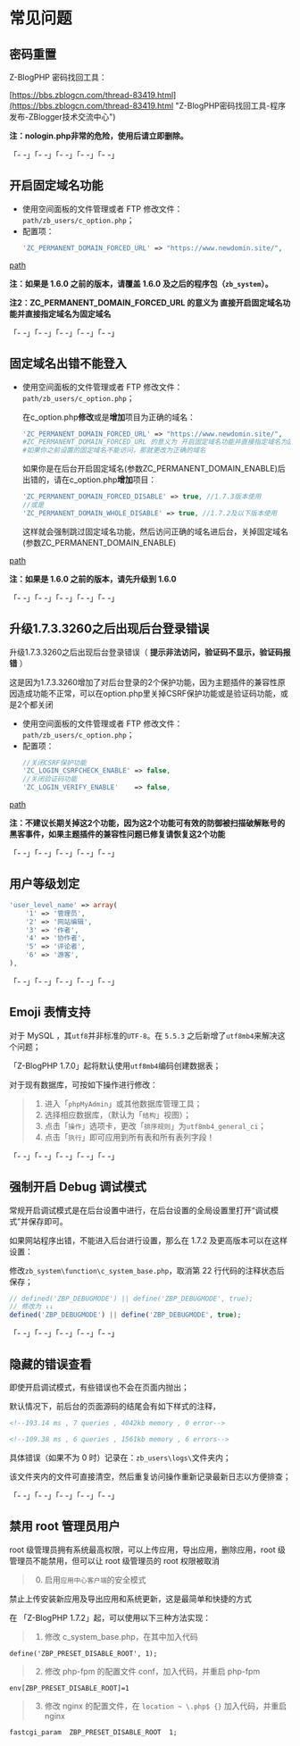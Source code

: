 # 常见问题

## 密码重置

Z-BlogPHP 密码找回工具：

[https://bbs.zblogcn.com/thread-83419.html](https://bbs.zblogcn.com/thread-83419.html "Z-BlogPHP密码找回工具-程序发布-ZBlogger技术交流中心")

**注：nologin.php非常的危险，使用后请立即删除。**

「- -」「- -」「- -」「- -」「- -」

## 开启固定域名功能

- 使用空间面板的文件管理或者 FTP 修改文件：`path/zb_users/c_option.php`；
- 配置项：
  ```php
  'ZC_PERMANENT_DOMAIN_FORCED_URL' => "https://www.newdomin.site/",
  ```

[path](terms/path.md ':include')

**注：如果是 1.6.0 之前的版本，请覆盖 1.6.0 及之后的程序包（`zb_system`）。**

**注2：ZC_PERMANENT_DOMAIN_FORCED_URL 的意义为 直接开启固定域名功能并直接指定域名为固定域名**

「- -」「- -」「- -」「- -」「- -」

## 固定域名出错不能登入

- 使用空间面板的文件管理或者 FTP 修改文件：`path/zb_users/c_option.php`；

  在c_option.php**修改**或是**增加**项目为正确的域名：
  ```php
  'ZC_PERMANENT_DOMAIN_FORCED_URL' => "https://www.newdomin.site/",
  #ZC_PERMANENT_DOMAIN_FORCED_URL 的意义为 开启固定域名功能并直接指定域名为固定域名
  #如果你之前设置的固定域名不能访问，那就更改为正确的域名
  ```

  如果你是在后台开启固定域名(参数ZC_PERMANENT_DOMAIN_ENABLE)后出错的，请在c_option.php**增加**项目：
  ```php
  'ZC_PERMANENT_DOMAIN_FORCED_DISABLE' => true, //1.7.3版本使用
  //或是
  'ZC_PERMANENT_DOMAIN_WHOLE_DISABLE' => true, //1.7.2及以下版本使用
  ```
  这样就会强制跳过固定域名功能，然后访问正确的域名进后台，关掉固定域名(参数ZC_PERMANENT_DOMAIN_ENABLE)

[path](terms/path.md ':include')

**注：如果是 1.6.0 之前的版本，请先升级到 1.6.0**

「- -」「- -」「- -」「- -」「- -」

## 升级1.7.3.3260之后出现后台登录错误

升级1.7.3.3260之后出现后台登录错误（ **提示非法访问，验证码不显示，验证码报错** ）

这是因为1.7.3.3260增加了对后台登录的2个保护功能，因为主题插件的兼容性原因造成功能不正常，可以在option.php里关掉CSRF保护功能或是验证码功能，或是2个都关闭

- 使用空间面板的文件管理或者 FTP 修改文件：`path/zb_users/c_option.php`；
- 配置项：
  ```php
  //关闭CSRF保护功能
  'ZC_LOGIN_CSRFCHECK_ENABLE' => false,
  //关闭验证码功能
  'ZC_LOGIN_VERIFY_ENABLE'    => false,
  ```

[path](terms/path.md ':include')

**注：不建议长期关掉这2个功能，因为这2个功能可有效的防御被扫描破解账号的黑客事件，如果主题插件的兼容性问题已修复请恢复这2个功能**

「- -」「- -」「- -」「- -」「- -」


## 用户等级划定

```php
'user_level_name' => array(
    '1' => '管理员',
    '2' => '网站编辑',
    '3' => '作者',
    '4' => '协作者',
    '5' => '评论者',
    '6' => '游客',
),

```

「- -」「- -」「- -」「- -」「- -」

## Emoji 表情支持

对于 MySQL ，其`utf8`并非标准的`UTF-8`。在 `5.5.3` 之后新增了`utf8mb4`来解决这个问题；

「Z-BlogPHP 1.7.0」起将默认使用`utf8mb4`编码创建数据表；

对于现有数据库，可按如下操作进行修改：

> 1. 进入「`phpMyAdmin`」或其他数据库管理工具；
> 2. 选择相应数据库，（默认为「`结构`」视图）；
> 3. 点击「`操作`」选项卡，更改「`排序规则`」为`utf8mb4_general_ci`；
> 4. 点击「`执行`」即可应用到所有表和所有表列字段！

「- -」「- -」「- -」「- -」「- -」

## 强制开启 Debug 调试模式

常规开启调试模式是在后台设置中进行，在后台设置的全局设置里打开“调试模式”并保存即可。

如果网站程序出错，不能进入后台进行设置，那么在 1.7.2 及更高版本可以在这样设置：

修改`zb_system\function\c_system_base.php`，取消第 22 行代码的注释状态后保存；

```php
// defined('ZBP_DEBUGMODE') || define('ZBP_DEBUGMODE', true);
// 修改为 ↓↓
defined('ZBP_DEBUGMODE') || define('ZBP_DEBUGMODE', true);
```

「- -」「- -」「- -」「- -」「- -」

## 隐藏的错误查看

即使开启调试模式，有些错误也不会在页面内抛出；

默认情况下，前后台的页面源码的结尾会有如下样式的注释，

```html
<!--193.14 ms , 7 queries , 4042kb memory , 0 error-->

<!--109.38 ms , 6 queries , 1561kb memory , 6 errors-->
```

具体错误（如果不为 0 时）记录在：`zb_users\logs\`文件夹内；

该文件夹内的文件可直接清空，然后重复访问操作重新记录最新日志以方便排查；

「- -」「- -」「- -」「- -」「- -」

## 禁用 root 管理员用户

root 级管理员拥有系统最高权限，可以上传应用，导出应用，删除应用，root 级管理员不能禁用，但可以让 root 级管理员的 root 权限被取消

> 0. 启用`应用中心客户端`的安全模式

禁止上传安装新应用及导出应用和系统更新，这是最简单和快捷的方式

在 「Z-BlogPHP 1.7.2」起，可以使用以下三种方法实现：

> 1. 修改 c_system_base.php，在其中加入代码

`define('ZBP_PRESET_DISABLE_ROOT', 1);`

> 2. 修改 php-fpm 的配置文件 conf，加入代码，并重启 php-fpm

`env[ZBP_PRESET_DISABLE_ROOT]=1`

> 3. 修改 nginx 的配置文件，在 `location ~ \.php$ {}` 加入代码，并重启 nginx

`fastcgi_param  ZBP_PRESET_DISABLE_ROOT  1;`
